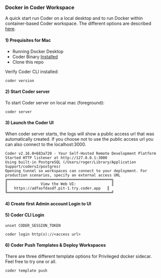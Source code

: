 ### Docker in Coder Workspace

A quick start run Coder on a local desktop and to run Docker within container-based Coder workspace. The different options are described [here](https://coder.com/docs/templates/docker-in-workspaces).


#### 1) Prequisites for Mac

* Running Docker Desktop 
* Coder Binary [Installed](https://coder.com/docs/install)
* Clone this repo

Verify Coder CLI installed:
```
coder version
```

#### 2) Start Coder server 

To start Coder server on local mac (foreground):
```
coder server
```

#### 3) Launch the Coder UI

When coder server starts, the logs will show a public access url that was automatically created. If you choose not to use the public access url you can also connect to the localhost:3000. 

```
Coder v2.16.0+683a720 - Your Self-Hosted Remote Development Platform
Started HTTP listener at http://127.0.0.1:3000
Using built-in PostgreSQL (/Users/roger/Library/Application Support/coderv2/postgres)
Opening tunnel so workspaces can connect to your deployment. For production scenarios, specify an external access URL
╔═══════════════════════════════════════════════╗
║               View the Web UI:                ║
║   https://adfasfdasdf.pit-1.try.coder.app   ║
╚═══════════════════════════════════════════════╝
```

#### 4) Create first Admin account Login to UI 


#### 5) Coder CLI Login

```
unset CODER_SESSION_TOKEN
```
```
coder login http(s)://<access url>
```

#### 6) Coder Push Templates & Deploy Workspaces

There are three different template options for Privileged docker sidecar. Feel free to try one or all.
```
coder template push
```
